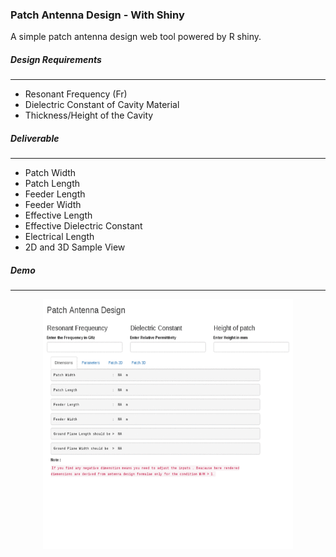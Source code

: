 ### Patch Antenna Design - With Shiny

A simple patch antenna design web tool powered by R shiny.

##### Design Requirements

<hr>


- Resonant Frequency (Fr)
- Dielectric Constant of Cavity Material
- Thickness/Height of the Cavity

##### Deliverable

<hr>

- Patch Width           
- Patch Length          
- Feeder Length          
- Feeder Width
- Effective Length
- Effective Dielectric Constant
- Electrical Length
- 2D and 3D Sample View


##### Demo

<hr>

<p align="center">
<kbd>
<img src="/www/patch-design.gif" width="400" height="400"/>
</kbd></p>